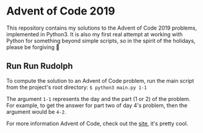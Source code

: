 # Advent of Code 2019

This repository contains my solutions to the Advent of Code 2019 problems, implemented in Python3. It is also my first real attempt at working with Python for something beyond simple scripts, so in the spirit of the holidays, please be forgiving :santa:

## Run Run Rudolph

To compute the solution to an Advent of Code problem, run the main script from the project's root directory:
`$ python3 main.py 1-1`

The argument `1-1` represents the day and the part (1 or 2) of the problem. For example, to get the answer for part two of day 4's problem, then the argument would be `4-2`.

For more information Advent of Code, check out the [site](https://adventofcode.com/2019), it's pretty cool.
